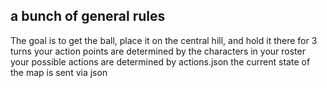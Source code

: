 ## a bunch of general rules

The goal is to get the ball, place it on the central hill, and hold it there for 3 turns
your action points are determined by the characters in your roster
your possible actions are determined by actions.json
the current state of the map is sent via json

